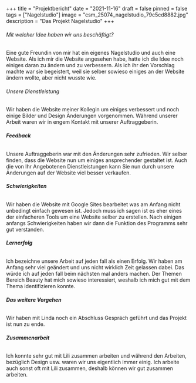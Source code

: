 +++
title = "Projektbericht"
date = "2021-11-16"
draft = false
pinned = false
tags = ["Nagelstudio"]
image = "csm_25074_nagelstudio_79c5cd8882.jpg"
description = "Das Projekt Nagelstudio"
+++
###### *Mit welcher Idee haben wir uns beschäftigt?*

Eine gute Freundin von mir hat ein eigenes Nagelstudio und auch eine Website. Als ich mir die Website angesehen habe, hatte ich die Idee noch einiges daran zu ändern und zu verbessern. Als ich ihr den Vorschlag machte war sie begeistert, weil sie selber sowieso einiges an der Website ändern wollte, aber nicht wusste wie. 

###### *Unsere Dienstleistung*

Wir haben die Website meiner Kollegin um einiges verbessert und noch einige Bilder und Design Änderungen vorgenommen. Während unserer Arbeit waren wir in engem Kontakt mit unserer Auftraggeberin. 

###### ***Feedback***

Unsere Auftraggeberin war mit den Änderungen sehr zufrieden. Wir selber finden, dass die Website nun um einiges ansprechender gestaltet ist. Auch die von Ihr Angebotenen Dienstleistungen kann Sie nun durch unsere Änderungen auf der Website viel besser verkaufen. 

###### ***Schwierigkeiten***

Wir haben die Website mit Google Sites bearbeitet was am Anfang nicht unbedingt einfach gewesen ist. Jedoch muss ich sagen ist es eher eines der einfacheren Tools um eine Website selber zu erstellen. Nach einigen anfangs Schwierigkeiten haben wir dann die Funktion des Programms sehr gut verstanden. 

###### ***Lernerfolg***

Ich bezeichne unsere Arbeit auf jeden fall als einen Erfolg. Wir haben am Anfang sehr viel geändert und uns nicht wirklich Zeit gelassen dabei. Das würde ich auf jeden fall beim nächsten mal anders machen. Der Themen Bereich Beauty hat mich sowieso interessiert, weshalb ich mich gut mit dem Thema identifizieren konnte. 

###### ***Das weitere Vorgehen***

Wir haben mit Linda noch ein Abschluss Gespräch geführt und das Projekt ist nun zu ende. 

###### ***Zusammenarbeit***

Ich konnte sehr gut mit Lili zusammen arbeiten und während den Arbeiten, bezüglich Design usw. waren wir uns eigentlich immer einig. Ich arbeite auch sonst oft mit Lili zusammen, deshalb können wir gut zusammen arbeiten.